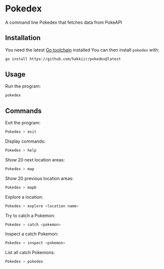 # Pokedex

A command line Pokedex that fetches data from PokeAPI

## Installation

You need the latest [Go toolchain](https://golang.org/dl/) installed
You can then install `pokedex` with:

```bash
go install https://github.com/hakkiir/pokedex@latest
```

## Usage

Run the program:
```bash
pokedex
```
## Commands

Exit the program:

```bash
Pokedex > exit
```

Display commands:

```bash
Pokedex > help
```

Show 20 next location areas:

```bash
Pokedex > map
```

Show 20 previous location areas:

```bash
Pokedex > mapb
```

Explore a location:

```bash
Pokedex > explore <location name>
```

Try to catch a Pokemon:

```bash
Pokedex > catch <pokemon>
```

Inspect a catch Pokemon:

```bash
Pokedex > inspect <pokemon>
```

List all catch Pokemons:

```bash
Pokedex > pokedex
```
